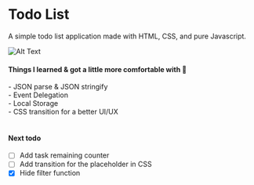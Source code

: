 # Todo List 
A simple todo list application made with HTML, CSS, and pure Javascript.

![Alt Text](https://i.imgur.com/fzIUhZJ.gif)

<h4>Things I learned & got a little more comfortable with 😬</h4>
- JSON parse & JSON stringify<br>
- Event Delegation<br>
- Local Storage<br>
- CSS transition for a better UI/UX<br>
<br>
<h4>Next todo</h4>

- [ ] Add task remaining counter
- [ ] Add transition for the placeholder in CSS
- [x] Hide filter function
